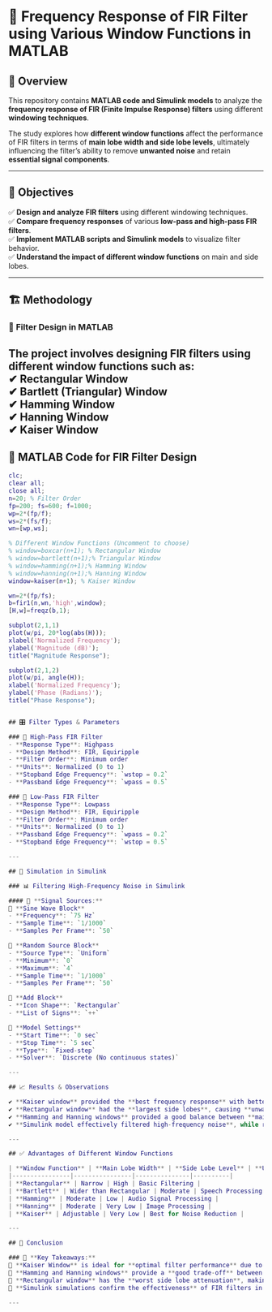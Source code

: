 # 📡 Frequency Response of FIR Filter using Various Window Functions in MATLAB  

## 📌 Overview  
This repository contains **MATLAB code and Simulink models** to analyze the **frequency response of FIR (Finite Impulse Response) filters** using different **windowing techniques**.  

The study explores how **different window functions** affect the performance of FIR filters in terms of **main lobe width and side lobe levels**, ultimately influencing the filter’s ability to remove **unwanted noise** and retain **essential signal components**.  

---

## 🎯 Objectives  
✅ **Design and analyze FIR filters** using different windowing techniques.  
✅ **Compare frequency responses** of various **low-pass and high-pass FIR filters**.  
✅ **Implement MATLAB scripts and Simulink models** to visualize filter behavior.  
✅ **Understand the impact of different window functions** on main and side lobes.  

---

## 🏗️ Methodology  

### 📌 **Filter Design in MATLAB**  
The project involves designing **FIR filters** using different **window functions** such as:  
✔ **Rectangular Window**  
✔ **Bartlett (Triangular) Window**  
✔ **Hamming Window**  
✔ **Hanning Window**  
✔ **Kaiser Window**  
---

## 📜 **MATLAB Code for FIR Filter Design**  
```matlab
clc;
clear all;
close all;
n=20; % Filter Order
fp=200; fs=600; f=1000;
wp=2*(fp/f);
ws=2*(fs/f);
wn=[wp,ws];

% Different Window Functions (Uncomment to choose)
% window=boxcar(n+1); % Rectangular Window
% window=bartlett(n+1);% Triangular Window
% window=hamming(n+1);% Hamming Window
% window=hanning(n+1);% Hanning Window
window=kaiser(n+1); % Kaiser Window

wn=2*(fp/fs);
b=fir1(n,wn,'high',window);
[H,w]=freqz(b,1);

subplot(2,1,1)
plot(w/pi, 20*log(abs(H)));
xlabel('Normalized Frequency');
ylabel('Magnitude (dB)');
title("Magnitude Response");

subplot(2,1,2)
plot(w/pi, angle(H));
xlabel('Normalized Frequency');
ylabel('Phase (Radians)');
title("Phase Response");


## 🎛️ Filter Types & Parameters  

### 🔹 High-Pass FIR Filter  
- **Response Type**: Highpass  
- **Design Method**: FIR, Equiripple  
- **Filter Order**: Minimum order  
- **Units**: Normalized (0 to 1)  
- **Stopband Edge Frequency**: `wstop = 0.2`  
- **Passband Edge Frequency**: `wpass = 0.5`  

### 🔹 Low-Pass FIR Filter  
- **Response Type**: Lowpass  
- **Design Method**: FIR, Equiripple  
- **Filter Order**: Minimum order  
- **Units**: Normalized (0 to 1)  
- **Passband Edge Frequency**: `wpass = 0.2`  
- **Stopband Edge Frequency**: `wstop = 0.5`  

---

## 🔬 Simulation in Simulink  

### 📊 Filtering High-Frequency Noise in Simulink  

#### 📌 **Signal Sources:**  
🔹 **Sine Wave Block**  
- **Frequency**: `75 Hz`  
- **Sample Time**: `1/1000`  
- **Samples Per Frame**: `50`  

🔹 **Random Source Block**  
- **Source Type**: `Uniform`  
- **Minimum**: `0`  
- **Maximum**: `4`  
- **Sample Time**: `1/1000`  
- **Samples Per Frame**: `50`  

🔹 **Add Block**  
- **Icon Shape**: `Rectangular`  
- **List of Signs**: `++`  

🔹 **Model Settings**  
- **Start Time**: `0 sec`  
- **Stop Time**: `5 sec`  
- **Type**: `Fixed-step`  
- **Solver**: `Discrete (No continuous states)`   

---

## 📈 Results & Observations  

✔ **Kaiser window** provided the **best frequency response** with better **side lobe suppression**.  
✔ **Rectangular window** had the **largest side lobes**, causing **unwanted spectral leakage**.  
✔ **Hamming and Hanning windows** provided a good balance between **main lobe width and side lobe attenuation**.  
✔ **Simulink model effectively filtered high-frequency noise**, while retaining essential signal components.  

---

## ✅ Advantages of Different Window Functions  

| **Window Function** | **Main Lobe Width** | **Side Lobe Level** | **Use Case** |
|----------------|----------------|---------------|----------|
| **Rectangular** | Narrow | High | Basic Filtering |
| **Bartlett** | Wider than Rectangular | Moderate | Speech Processing |
| **Hamming** | Moderate | Low | Audio Signal Processing |
| **Hanning** | Moderate | Very Low | Image Processing |
| **Kaiser** | Adjustable | Very Low | Best for Noise Reduction |

---

## 🏁 Conclusion  

### 📌 **Key Takeaways:**  
🔹 **Kaiser Window** is ideal for **optimal filter performance** due to its adjustable **β (beta) parameter**.  
🔹 **Hamming and Hanning windows** provide a **good trade-off** between **main lobe width and side lobe suppression**.  
🔹 **Rectangular window** has the **worst side lobe attenuation**, making it unsuitable for high-precision filtering.  
🔹 **Simulink simulations confirm the effectiveness** of FIR filters in removing unwanted high-frequency noise.  

---